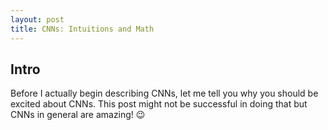 ```yaml
---
layout: post
title: CNNs: Intuitions and Math
---
```


<script src="https://cdnjs.cloudflare.com/ajax/libs/mathjax/2.7.0/MathJax.js?config=TeX-AMS-MML_HTMLorMML" type="text/javascript"></script>

## Intro

Before I actually begin describing CNNs, let me tell you why you should be excited about CNNs. This post might not be successful in doing that but CNNs in general are amazing! :wink: